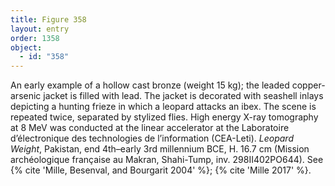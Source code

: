 ```yaml
---
title: Figure 358
layout: entry
order: 1358
object:
  - id: "358"
---
```


An early example of a hollow cast bronze (weight 15 kg); the leaded copper-arsenic jacket is filled with lead. The jacket is decorated with seashell inlays depicting a hunting frieze in which a leopard attacks an ibex. The scene is repeated twice, separated by stylized flies. High energy X-ray tomography at 8 MeV was conducted at the linear accelerator at the Laboratoire d’électronique des technologies de l’information (CEA-Leti). *Leopard Weight*, Pakistan, end 4th–early 3rd millennium BCE, H. 16.7 cm (Mission archéologique française au Makran, Shahi-Tump, inv. 298II402PO644). See {% cite 'Mille, Besenval, and Bourgarit 2004' %}; {% cite 'Mille 2017' %}.
